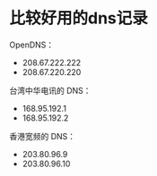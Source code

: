 # 比较好用的dns记录
OpenDNS：
- 208.67.222.222
- 208.67.220.220

台湾中华电讯的 DNS：
- 168.95.192.1
- 168.95.192.2

香港宽频的 DNS：
- 203.80.96.9
- 203.80.96.10
